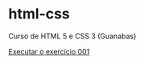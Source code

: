 # html-css
 Curso de HTML 5 e CSS 3 (Guanabas)


<a href="https://paulitolol.github.io/html-css/Desafios/d005/index.html"> Executar o exercício 001 </a>

